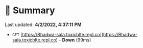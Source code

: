 # 📖 Summary
Last updated: **4/2/2022, 4:37:11 PM**

- `GET` [https://Bhadwa-sala.toxicblte.repl.co](https://Bhadwa-sala.toxicblte.repl.co) - **Down** (99ms)
